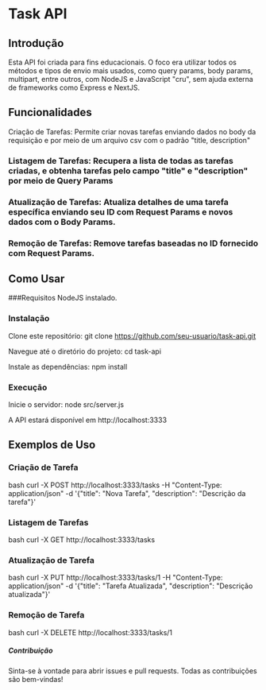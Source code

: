 # Task API
## Introdução
Esta API foi criada para fins educacionais. O foco era utilizar todos os métodos e tipos de envio mais usados, como query params, body params, multipart, entre outros, com NodeJS e JavaScript "cru", sem ajuda externa de frameworks como Express e NextJS.

## Funcionalidades
Criação de Tarefas: Permite criar novas tarefas enviando dados no body da requisição e por meio de um arquivo csv com o padrão "title, description"

### Listagem de Tarefas: Recupera a lista de todas as tarefas criadas, e obtenha tarefas pelo campo "title" e "description" por meio de Query Params

### Atualização de Tarefas: Atualiza detalhes de uma tarefa específica enviando seu ID com Request Params e novos dados com o Body Params.

### Remoção de Tarefas: Remove tarefas baseadas no ID fornecido com Request Params.

## Como Usar
###Requisitos
NodeJS instalado.

### Instalação
Clone este repositório: git clone https://github.com/seu-usuario/task-api.git

Navegue até o diretório do projeto: cd task-api

Instale as dependências: npm install

### Execução
Inicie o servidor: node src/server.js

A API estará disponível em http://localhost:3333

## Exemplos de Uso
### Criação de Tarefa
bash
curl -X POST http://localhost:3333/tasks -H "Content-Type: application/json" -d '{"title": "Nova Tarefa", "description": "Descrição da tarefa"}'
### Listagem de Tarefas
bash
curl -X GET http://localhost:3333/tasks
### Atualização de Tarefa
bash
curl -X PUT http://localhost:3333/tasks/1 -H "Content-Type: application/json" -d '{"title": "Tarefa Atualizada", "description": "Descrição atualizada"}'
### Remoção de Tarefa
bash
curl -X DELETE http://localhost:3333/tasks/1
##### Contribuição
Sinta-se à vontade para abrir issues e pull requests. Todas as contribuições são bem-vindas!
